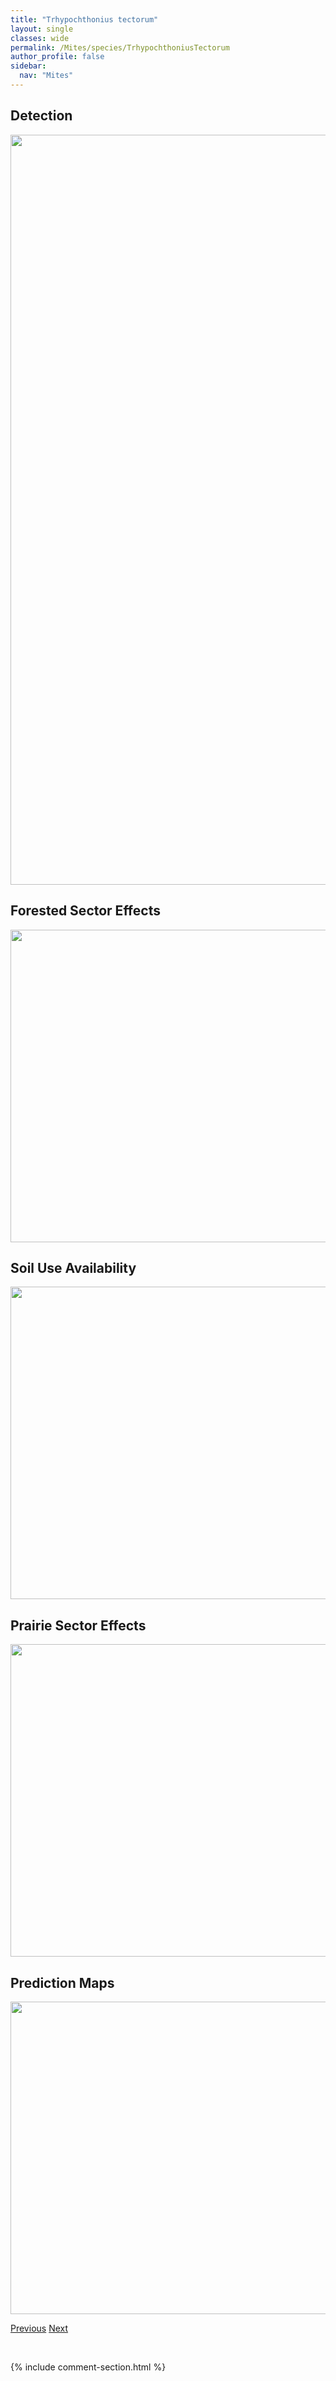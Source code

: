 ```yaml
---
title: "Trhypochthonius tectorum"
layout: single
classes: wide
permalink: /Mites/species/TrhypochthoniusTectorum
author_profile: false
sidebar:
  nav: "Mites"
---
```


<h2>Detection</h2>

<a href="https://drive.google.com/uc?export=view&id=1oD3m6UcysfPkti3-ghYfnTOA98u2TN_q">
<img src="https://drive.google.com/uc?export=view&id=1oD3m6UcysfPkti3-ghYfnTOA98u2TN_q" height = "1200" width = "800">
</a>


<h2>Forested Sector Effects</h2>

<a href="https://drive.google.com/uc?export=view&id=15jvSqoZNKL7dx6XZirf49oLp5p3SWbKb">
<img src="https://drive.google.com/uc?export=view&id=15jvSqoZNKL7dx6XZirf49oLp5p3SWbKb" height = "500" width = "1000">
</a>


<h2>Soil Use Availability</h2>

<a href="https://drive.google.com/uc?export=view&id=1NIV9-5dc90JzDSst6YTOfQfsRsRFHJxp">
<img src="https://drive.google.com/uc?export=view&id=1NIV9-5dc90JzDSst6YTOfQfsRsRFHJxp" height = "500" width = "1000">
</a>


<h2>Prairie Sector Effects</h2>

<a href="https://drive.google.com/uc?export=view&id=1LgGDRpZ7hJFsXm_l58MwWApEZhrYrKBa">
<img src="https://drive.google.com/uc?export=view&id=1LgGDRpZ7hJFsXm_l58MwWApEZhrYrKBa" height = "500" width = "1000">
</a>


<h2>Prediction Maps</h2>

<a href="https://drive.google.com/uc?export=view&id=1rzaBvtDWoaLICim98nhjuBkq4Bm6A8h8">
<img src="https://drive.google.com/uc?export=view&id=1rzaBvtDWoaLICim98nhjuBkq4Bm6A8h8" height = "500" width = "1000">
</a>


<a href="/DevelopmentWebsite/Mites/species/TrhypochthoniusNigricans" class="pagination--pager" title="Trhypochthonius nigricans">Previous</a> <a href="/DevelopmentWebsite/Mites/species/TrichoribatesCopperminensis" class="pagination--pager" title="Trichoribates copperminensis">Next</a>

<p>&nbsp;</p>

{% include comment-section.html %}
